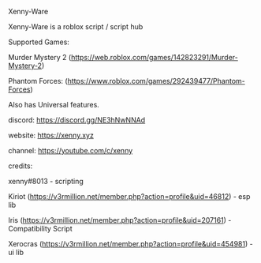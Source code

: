 Xenny-Ware 

Xenny-Ware is a roblox script / script hub

Supported Games:

Murder Mystery 2 (https://web.roblox.com/games/142823291/Murder-Mystery-2) 

Phantom Forces: (https://www.roblox.com/games/292439477/Phantom-Forces) 

Also has Universal features.

discord: https://discord.gg/NE3hNwNNAd

website: https://xenny.xyz

channel: https://youtube.com/c/xenny


credits:

xenny#8013 - scripting

Kiriot (https://v3rmillion.net/member.php?action=profile&uid=46812) - esp lib

Iris (https://v3rmillion.net/member.php?action=profile&uid=207161) - Compatibility Script

Xerocras (https://v3rmillion.net/member.php?action=profile&uid=454981) - ui lib
